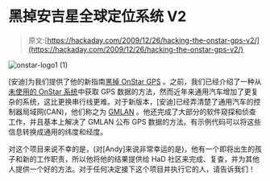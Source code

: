 # 黑掉安吉星全球定位系统 V2

> 原文:[https://hackaday.com/2009/12/26/hacking-the-onstar-gps-v2/](https://hackaday.com/2009/12/26/hacking-the-onstar-gps-v2/)

![](../Images/62b36677d04329eb7f9c8e9086820bf1.png "onstar-logo1 (1)")

[安迪]为我们提供了他的新指南[黑掉 OnStar GPS](http://sites.google.com/site/radioetcetera/home/onstar-gps) 。之前，我们已经介绍了一种从[未使用的 OnStar 系统](http://hackaday.com/2005/03/29/gm-onstar-hacking/)中获取 GPS 数据的方法，然而近年来通用汽车增加了更复杂的系统，这比更换串行线更难。对于新版本，[安迪]已经弄清楚了通用汽车的控制器局域网(CAN)，他们称之为 [GMLAN](http://en.wikipedia.org/wiki/GMLAN) 。他还完成了大部分的软件窥探和侦查工作，并且基本上解决了 GMLAN 公布 GPS 数据的方法。有示例代码可以将这些信息转换成通用的纬度和经度。

对这个项目来说不幸的是，(对[Andy]来说非常幸运的是)，他有一个即将出生的孩子和新的工作职责，所以他将他的结果提供给 HaD 社区来完成、复查，并为其他人提供一个好的方法。对于任何决定接下这个项目并执行它的人，请告诉我们！